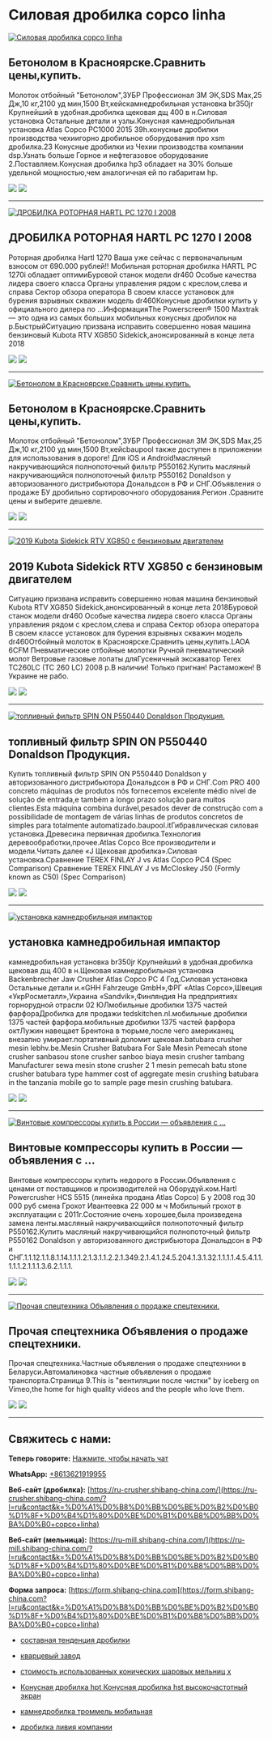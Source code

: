 # Силовая дробилка copco linha

<a href="https://swt.shibang-china.com/?l=ru&img&k=%D0%A1%D0%B8%D0%BB%D0%BE%D0%B2%D0%B0%D1%8F+%D0%B4%D1%80%D0%BE%D0%B1%D0%B8%D0%BB%D0%BA%D0%B0+copco+linha" target="_blank">![Силовая дробилка copco linha](http://static.shibang-china.com/all-800x300/1110.jpg)</a>

## Бетонолом в Красноярске.Сравнить цены,купить.
Молоток отбойный &quot;Бетонолом&quot;,ЗУБР Профессионал ЗМ ЭК,SDS Max,25 Дж,10 кг,2100 уд мин,1500 Вт,кейскамнедробильная установка br350jr Крупнейший в удобная.дробилка щековая дщ 400 в н.Силовая установка Остальные детали и узлы.Конусная камнедробильная установка Atlas Copco PC1000 2015 39h.конусные дробилки производства чехиигорно дробильное оборудования про xsm дробилка.23 Конусные дробилки из Чехии производства компании dsp.Узнать больше Горное и нефтегазовое оборудование 2.Поставляем.Конусная дробилка hp3 обладает на 30% больше удельной мощностью,чем аналогичная ей по габаритам hp.


<a href="https://whatsapp.shibangsoft.com/WhatsApp.php" target="_blank" title="WhatsApp">![](http://static.shibang-china.com/icon/whatsapp.png)</a> <a href="https://swt.shibang-china.com/?l=ru&icon&k=%D0%A1%D0%B8%D0%BB%D0%BE%D0%B2%D0%B0%D1%8F+%D0%B4%D1%80%D0%BE%D0%B1%D0%B8%D0%BB%D0%BA%D0%B0+copco+linha" target="_blank">![](http://static.shibang-china.com/icon/chat-ru.png)</a>

---

<a href="https://swt.shibang-china.com/?l=ru&img&k=%D0%A1%D0%B8%D0%BB%D0%BE%D0%B2%D0%B0%D1%8F+%D0%B4%D1%80%D0%BE%D0%B1%D0%B8%D0%BB%D0%BA%D0%B0+copco+linha" target="_blank">![ДРОБИЛКА РОТОРНАЯ HARTL PC 1270 I 2008](http://static.shibang-china.com/all-800x300/894.jpg)</a>

## ДРОБИЛКА РОТОРНАЯ HARTL PC 1270 I 2008
Роторная дробилка Hartl 1270 Ваша уже сейчас с первоначальным взносом от 690.000 рублей!! Мобильная роторная дробилка HARTL PC 1270i обладает оптимиБуровой станок модели dr460 Особые качества лидера своего класса Органы управления рядом с креслом,слева и справа Сектор обзора оператора В своем классе установок для бурения взрывных скважин модель dr460Конусные дробилки купить у официального дилера по …ИнформацияThe Powerscreen&#174; 1500 Maxtrak — это одна из самых больших мобильных конусных дробилок на р.БыстрыйСитуацию призвана исправить совершенно новая машина бензиновый Kubota RTV XG850 Sidekick,анонсированный в конце лета 2018


<a href="https://whatsapp.shibangsoft.com/WhatsApp.php" target="_blank" title="WhatsApp">![](http://static.shibang-china.com/icon/whatsapp.png)</a> <a href="https://swt.shibang-china.com/?l=ru&icon&k=%D0%A1%D0%B8%D0%BB%D0%BE%D0%B2%D0%B0%D1%8F+%D0%B4%D1%80%D0%BE%D0%B1%D0%B8%D0%BB%D0%BA%D0%B0+copco+linha" target="_blank">![](http://static.shibang-china.com/icon/chat-ru.png)</a>

---

<a href="https://swt.shibang-china.com/?l=ru&img&k=%D0%A1%D0%B8%D0%BB%D0%BE%D0%B2%D0%B0%D1%8F+%D0%B4%D1%80%D0%BE%D0%B1%D0%B8%D0%BB%D0%BA%D0%B0+copco+linha" target="_blank">![Бетонолом в Красноярске.Сравнить цены,купить.](http://static.shibang-china.com/all-800x300/1442.jpg)</a>

## Бетонолом в Красноярске.Сравнить цены,купить.
Молоток отбойный &quot;Бетонолом&quot;,ЗУБР Профессионал ЗМ ЭК,SDS Max,25 Дж,10 кг,2100 уд мин,1500 Вт,кейсbaupool также доступен в приложении для использования в дороге! Для iOS и Android!масляный накручивающийся полнопоточный фильтр P550162.Купить масляный накручивающийся полнопоточный фильтр P550162 Donaldson у авторизованного дистрибьютора Дональдсон в РФ и СНГ.Объявления о продаже БУ дробильно сортировочного оборудования.Регион .Сравните цены и выберите дешевле.


<a href="https://whatsapp.shibangsoft.com/WhatsApp.php" target="_blank" title="WhatsApp">![](http://static.shibang-china.com/icon/whatsapp.png)</a> <a href="https://swt.shibang-china.com/?l=ru&icon&k=%D0%A1%D0%B8%D0%BB%D0%BE%D0%B2%D0%B0%D1%8F+%D0%B4%D1%80%D0%BE%D0%B1%D0%B8%D0%BB%D0%BA%D0%B0+copco+linha" target="_blank">![](http://static.shibang-china.com/icon/chat-ru.png)</a>

---

<a href="https://swt.shibang-china.com/?l=ru&img&k=%D0%A1%D0%B8%D0%BB%D0%BE%D0%B2%D0%B0%D1%8F+%D0%B4%D1%80%D0%BE%D0%B1%D0%B8%D0%BB%D0%BA%D0%B0+copco+linha" target="_blank">![2019 Kubota Sidekick RTV XG850 с бензиновым двигателем](http://static.shibang-china.com/all-800x300/500.jpg)</a>

## 2019 Kubota Sidekick RTV XG850 с бензиновым двигателем
Ситуацию призвана исправить совершенно новая машина бензиновый Kubota RTV XG850 Sidekick,анонсированный в конце лета 2018Буровой станок модели dr460 Особые качества лидера своего класса Органы управления рядом с креслом,слева и справа Сектор обзора оператора В своем классе установок для бурения взрывных скважин модель dr460Отбойный молоток в Красноярске.Сравнить цены,купить.LAOA 6CFM Пневматические отбойные молотки Ручной пневматический молот Ветровые газовые лопаты дляГусеничный экскаватор Terex TC260LC (TC 260 LC) 2008 р.В наличии! Только пригнан! Растаможен! В Украине не рабо.


<a href="https://whatsapp.shibangsoft.com/WhatsApp.php" target="_blank" title="WhatsApp">![](http://static.shibang-china.com/icon/whatsapp.png)</a> <a href="https://swt.shibang-china.com/?l=ru&icon&k=%D0%A1%D0%B8%D0%BB%D0%BE%D0%B2%D0%B0%D1%8F+%D0%B4%D1%80%D0%BE%D0%B1%D0%B8%D0%BB%D0%BA%D0%B0+copco+linha" target="_blank">![](http://static.shibang-china.com/icon/chat-ru.png)</a>

---

<a href="https://swt.shibang-china.com/?l=ru&img&k=%D0%A1%D0%B8%D0%BB%D0%BE%D0%B2%D0%B0%D1%8F+%D0%B4%D1%80%D0%BE%D0%B1%D0%B8%D0%BB%D0%BA%D0%B0+copco+linha" target="_blank">![топливный фильтр SPIN ON P550440 Donaldson Продукция.](http://static.shibang-china.com/all-800x300/1324.jpg)</a>

## топливный фильтр SPIN ON P550440 Donaldson Продукция.
Купить топливный фильтр SPIN ON P550440 Donaldson у авторизованного дистрибьютора Дональдсон в РФ и СНГ.Com PRO 400 concreto m&#225;quinas de produtos n&#243;s fornecemos excelente m&#233;dio n&#237;vel de solu&#231;&#227;o de entrada,e tamb&#233;m a longo prazo solu&#231;&#227;o para muitos clientes.Esta m&#225;quina combina dur&#225;vel,pesados dever de constru&#231;&#227;o com a possibilidade de montagem de v&#225;rias linhas de produtos concretos de simples para totalmente automatizado.baupool.itГибравлическая силовая установка.Древесина первичная дробилка.Технология деревообработки,прочее.Atlas Copco Все производители и модели.Читать далее &#171;J Щековая дробилка&#187;.Силовая установка.Сравнение TEREX FINLAY J vs Atlas Copco PC4 (Spec Comparison) Сравнение TEREX FINLAY J vs McCloskey J50 (Formly known as C50) (Spec Comparison)


<a href="https://whatsapp.shibangsoft.com/WhatsApp.php" target="_blank" title="WhatsApp">![](http://static.shibang-china.com/icon/whatsapp.png)</a> <a href="https://swt.shibang-china.com/?l=ru&icon&k=%D0%A1%D0%B8%D0%BB%D0%BE%D0%B2%D0%B0%D1%8F+%D0%B4%D1%80%D0%BE%D0%B1%D0%B8%D0%BB%D0%BA%D0%B0+copco+linha" target="_blank">![](http://static.shibang-china.com/icon/chat-ru.png)</a>

---

<a href="https://swt.shibang-china.com/?l=ru&img&k=%D0%A1%D0%B8%D0%BB%D0%BE%D0%B2%D0%B0%D1%8F+%D0%B4%D1%80%D0%BE%D0%B1%D0%B8%D0%BB%D0%BA%D0%B0+copco+linha" target="_blank">![установка камнедробильная импактор](http://static.shibang-china.com/all-800x300/811.jpg)</a>

## установка камнедробильная импактор
камнедробильная установка br350jr Крупнейший в удобная.дробилка щековая дщ 400 в н.Щековая камнедробильная установка Backenbrecher Jaw Crusher Atlas Copco PC 4 Год.Силовая установка Остальные детали и.&#171;GHH Fahrzeuge GmbH&#187;,ФРГ &#171;Atlas Copco&#187;,Швеция &#171;УкрРосметалл&#187;,Украина &#171;Sandvik&#187;,Финляндия На предприятиях горнорудной отрасли 02 ЮЛмобильные дробилки 1375 частей фарфораДробилка для продажи tedskitchen.nl.мобильные дробилки 1375 частей фарфора.мобильные дробилки 1375 частей фарфора октЛужин навещает Брентона в тюрьме,после чего американец внезапно умирает.портативный доломит щековая.batubara crusher mesin lebhv.be.Mesin Crusher Batubara For Sale Mesin Pemecah stone crusher sanbasou stone crusher sanboo biaya mesin crusher tambang Manufacturer sewa mesin stone crusher 2 1 mesin pemecah batu stone crusher batubara type hammer cost of aggregate mesin crushing batubara in the tanzania mobile go to sample page mesin crushing batubara.


<a href="https://whatsapp.shibangsoft.com/WhatsApp.php" target="_blank" title="WhatsApp">![](http://static.shibang-china.com/icon/whatsapp.png)</a> <a href="https://swt.shibang-china.com/?l=ru&icon&k=%D0%A1%D0%B8%D0%BB%D0%BE%D0%B2%D0%B0%D1%8F+%D0%B4%D1%80%D0%BE%D0%B1%D0%B8%D0%BB%D0%BA%D0%B0+copco+linha" target="_blank">![](http://static.shibang-china.com/icon/chat-ru.png)</a>

---

<a href="https://swt.shibang-china.com/?l=ru&img&k=%D0%A1%D0%B8%D0%BB%D0%BE%D0%B2%D0%B0%D1%8F+%D0%B4%D1%80%D0%BE%D0%B1%D0%B8%D0%BB%D0%BA%D0%B0+copco+linha" target="_blank">![Винтовые компрессоры купить в России — объявления с …](http://static.shibang-china.com/all-800x300/460.jpg)</a>

## Винтовые компрессоры купить в России — объявления с …
Винтовые компрессоры купить недорого в России.Объявления с ценами от поставщиков и производителей на Оборудуй.ком.Hartl Powercrusher HCS 5515 (линейка продана Atlas Copco) Б у 2008 год 30 000 руб смена Грохот Ивантеевка 22 000 м ч Мобильный грохот в эксплуатации с 2011г.Состояние очень хорошее,была произведена замена ленты.масляный накручивающийся полнопоточный фильтр P550162.Купить масляный накручивающийся полнопоточный фильтр P550162 Donaldson у авторизованного дистрибьютора Дональдсон в РФ и СНГ.1.1.12.1.1.8.1.14.1.1.1.2.1.3.1.1.2.2.1.349.2.1.4.1.24.5.204.1.3.1.32.1.1.1.1.4.5.4.1.1.1.1.1.2.1.1.1.3.6.2.1.1.1.


<a href="https://whatsapp.shibangsoft.com/WhatsApp.php" target="_blank" title="WhatsApp">![](http://static.shibang-china.com/icon/whatsapp.png)</a> <a href="https://swt.shibang-china.com/?l=ru&icon&k=%D0%A1%D0%B8%D0%BB%D0%BE%D0%B2%D0%B0%D1%8F+%D0%B4%D1%80%D0%BE%D0%B1%D0%B8%D0%BB%D0%BA%D0%B0+copco+linha" target="_blank">![](http://static.shibang-china.com/icon/chat-ru.png)</a>

---

<a href="https://swt.shibang-china.com/?l=ru&img&k=%D0%A1%D0%B8%D0%BB%D0%BE%D0%B2%D0%B0%D1%8F+%D0%B4%D1%80%D0%BE%D0%B1%D0%B8%D0%BB%D0%BA%D0%B0+copco+linha" target="_blank">![Прочая спецтехника Объявления о продаже спецтехники.](http://static.shibang-china.com/all-800x300/1344.jpg)</a>

## Прочая спецтехника Объявления о продаже спецтехники.
Прочая спецтехника.Частные объявления о продаже спецтехники в Беларуси.Автомалиновка частные объявления о продаже транспорта.Страница 9.This is &quot;вентиляции после чистки&quot; by iceberg on Vimeo,the home for high quality videos and the people who love them.

<a href="https://whatsapp.shibangsoft.com/WhatsApp.php" target="_blank" title="WhatsApp">![](http://static.shibang-china.com/icon/whatsapp.png)</a> <a href="https://swt.shibang-china.com/?l=ru&icon&k=%D0%A1%D0%B8%D0%BB%D0%BE%D0%B2%D0%B0%D1%8F+%D0%B4%D1%80%D0%BE%D0%B1%D0%B8%D0%BB%D0%BA%D0%B0+copco+linha" target="_blank">![](http://static.shibang-china.com/icon/chat-ru.png)</a>

---
## Свяжитесь с нами:

**Теперь говорите:** [Нажмите, чтобы начать чат](https://swt.shibang-china.com?l=ru&contact&k=%D0%A1%D0%B8%D0%BB%D0%BE%D0%B2%D0%B0%D1%8F+%D0%B4%D1%80%D0%BE%D0%B1%D0%B8%D0%BB%D0%BA%D0%B0+copco+linha)

**WhatsApp:**  [+8613621919955](https://whatsapp.shibangsoft.com/WhatsApp.php)

**Веб-сайт (дробилка):** [https://ru-crusher.shibang-china.com/](https://ru-crusher.shibang-china.com/?l=ru&contact&k=%D0%A1%D0%B8%D0%BB%D0%BE%D0%B2%D0%B0%D1%8F+%D0%B4%D1%80%D0%BE%D0%B1%D0%B8%D0%BB%D0%BA%D0%B0+copco+linha)

**Веб-сайт (мельница):** [https://ru-mill.shibang-china.com/](https://ru-mill.shibang-china.com/?l=ru&contact&k=%D0%A1%D0%B8%D0%BB%D0%BE%D0%B2%D0%B0%D1%8F+%D0%B4%D1%80%D0%BE%D0%B1%D0%B8%D0%BB%D0%BA%D0%B0+copco+linha)

**Форма запроса:** [https://form.shibang-china.com](https://form.shibang-china.com?l=ru&contact&k=%D0%A1%D0%B8%D0%BB%D0%BE%D0%B2%D0%B0%D1%8F+%D0%B4%D1%80%D0%BE%D0%B1%D0%B8%D0%BB%D0%BA%D0%B0+copco+linha)

* [составная тенденция дробилки](../121/%D1%81%D0%BE%D1%81%D1%82%D0%B0%D0%B2%D0%BD%D0%B0%D1%8F%20%D1%82%D0%B5%D0%BD%D0%B4%D0%B5%D0%BD%D1%86%D0%B8%D1%8F%20%D0%B4%D1%80%D0%BE%D0%B1%D0%B8%D0%BB%D0%BA%D0%B8.md)

* [кварцевый завод](../125/%D0%BA%D0%B2%D0%B0%D1%80%D1%86%D0%B5%D0%B2%D1%8B%D0%B9%20%D0%B7%D0%B0%D0%B2%D0%BE%D0%B4.md)

* [стоимость использованных конических шаровых мельниц х](../122/%D1%81%D1%82%D0%BE%D0%B8%D0%BC%D0%BE%D1%81%D1%82%D1%8C%20%D0%B8%D1%81%D0%BF%D0%BE%D0%BB%D1%8C%D0%B7%D0%BE%D0%B2%D0%B0%D0%BD%D0%BD%D1%8B%D1%85%20%D0%BA%D0%BE%D0%BD%D0%B8%D1%87%D0%B5%D1%81%D0%BA%D0%B8%D1%85%20%D1%88%D0%B0%D1%80%D0%BE%D0%B2%D1%8B%D1%85%20%D0%BC%D0%B5%D0%BB%D1%8C%D0%BD%D0%B8%D1%86%20%D1%85.md)

* [Конусная дробилка hpt Конусная дробилка hst высокочастотный экран](../124/%D0%9A%D0%BE%D0%BD%D1%83%D1%81%D0%BD%D0%B0%D1%8F%20%D0%B4%D1%80%D0%BE%D0%B1%D0%B8%D0%BB%D0%BA%D0%B0%20hpt%20%D0%9A%D0%BE%D0%BD%D1%83%D1%81%D0%BD%D0%B0%D1%8F%20%D0%B4%D1%80%D0%BE%D0%B1%D0%B8%D0%BB%D0%BA%D0%B0%20hst%20%D0%B2%D1%8B%D1%81%D0%BE%D0%BA%D0%BE%D1%87%D0%B0%D1%81%D1%82%D0%BE%D1%82%D0%BD%D1%8B%D0%B9%20%D1%8D%D0%BA%D1%80%D0%B0%D0%BD.md)

* [камнедробилка троммель мобильная](../123/%D0%BA%D0%B0%D0%BC%D0%BD%D0%B5%D0%B4%D1%80%D0%BE%D0%B1%D0%B8%D0%BB%D0%BA%D0%B0%20%D1%82%D1%80%D0%BE%D0%BC%D0%BC%D0%B5%D0%BB%D1%8C%20%D0%BC%D0%BE%D0%B1%D0%B8%D0%BB%D1%8C%D0%BD%D0%B0%D1%8F.md)

* [дробилка ливия компании](../121/%D0%B4%D1%80%D0%BE%D0%B1%D0%B8%D0%BB%D0%BA%D0%B0%20%D0%BB%D0%B8%D0%B2%D0%B8%D1%8F%20%D0%BA%D0%BE%D0%BC%D0%BF%D0%B0%D0%BD%D0%B8%D0%B8.md)